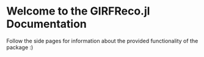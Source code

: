 # Welcome to the GIRFReco.jl Documentation

Follow the side pages for information about the provided functionality of the package :)
